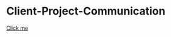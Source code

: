 # Client-Project-Communication

[Click me](https://www.figma.com/file/KYXQ1DXBXqQzBp1lQJYqV2/ZikFreak?node-id=6%3A42)

